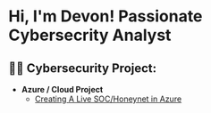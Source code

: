 <h1>Hi, I'm Devon! Passionate Cybersecrity Analyst</h1>

<h2>👨‍💻 Cybersecurity Project:</h2>

- <b>Azure / Cloud Project</b>
  - [Creating A Live SOC/Honeynet in Azure]()
 





